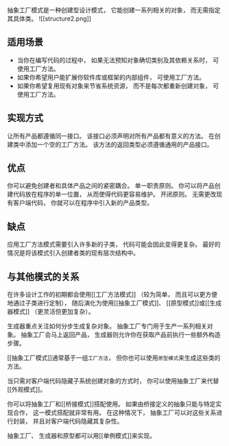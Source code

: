 抽象工厂模式是一种创建型设计模式， 它能创建一系列相关的对象， 而无需指定其具体类。
![[structure2.png]]

## 适用场景
- 当你在编写代码的过程中， 如果无法预知对象确切类别及其依赖关系时， 可使用工厂方法。
- 如果你希望用户能扩展你软件库或框架的内部组件， 可使用工厂方法。
- 如果你希望复用现有对象来节省系统资源， 而不是每次都重新创建对象， 可使用工厂方法。

## 实现方式
让所有产品都遵循同一接口。 该接口必须声明对所有产品都有意义的方法。
在创建类中添加一个空的工厂方法。 该方法的返回类型必须遵循通用的产品接口。

## 优点
 你可以避免创建者和具体产品之间的紧密耦合。
 单一职责原则。 你可以将产品创建代码放在程序的单一位置， 从而使得代码更容易维护。
 开闭原则。 无需更改现有客户端代码， 你就可以在程序中引入新的产品类型。

 ## 缺点
  应用工厂方法模式需要引入许多新的子类， 代码可能会因此变得更复杂。 最好的情况是将该模式引入创建者类的现有层次结构中。
  
  ## 与其他模式的关系
在许多设计工作的初期都会使用[[工厂方法模式]] （较为简单， 而且可以更方便地通过子类进行定制）， 随后演化为使用[[抽象工厂模式]]、 [[原型模式]]或[[生成器模式]] （更灵活但更加复杂）。

生成器重点关注如何分步生成复杂对象。 抽象工厂专门用于生产一系列相关对象。 抽象工厂会马上返回产品， 生成器则允许你在获取产品前执行一些额外构造步骤。

[[抽象工厂模式]]通常基于一组`工厂方法`， 但你也可以使用`原型模式`来生成这些类的方法。

当只需对客户端代码隐藏子系统创建对象的方式时， 你可以使用抽象工厂来代替[[外观模式]]。

你可以将抽象工厂和[[桥接模式]]搭配使用。 如果由桥接定义的抽象只能与特定实现合作， 这一模式搭配就非常有用。 在这种情况下， 抽象工厂可以对这些关系进行封装， 并且对客户端代码隐藏其复杂性。

抽象工厂、 生成器和原型都可以用[[单例模式]]来实现。